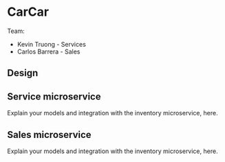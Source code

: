 # CarCar

Team:

* Kevin Truong - Services
* Carlos Barrera - Sales

## Design

## Service microservice

Explain your models and integration with the inventory
microservice, here.

## Sales microservice

Explain your models and integration with the inventory
microservice, here.
